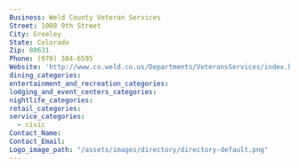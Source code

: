 ```yaml
---
Business: Weld County Veteran Services
Street: 1008 9th Street
City: Greeley
State: Colorado
Zip: 80631
Phone: (970) 304-6595
Website: 'http://www.co.weld.co.us/Departments/VeteransServices/index.html'
dining_categories:
entertainment_and_recreation_categories:
lodging_and_event_centers_categories:
nightlife_categories:
retail_categories:
service_categories:
  - civic
Contact_Name:
Contact_Email:
Logo_image_path: "/assets/images/directory/directory-default.png"
---
```



